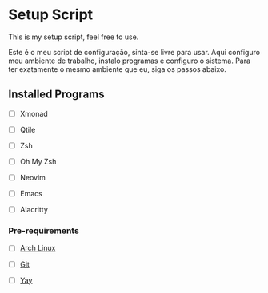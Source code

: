 # Setup Script

This is my setup script, feel free to use.

Este é o meu script de configuração, sinta-se livre para usar.
Aqui configuro meu ambiente de trabalho, instalo programas e configuro o sistema.
Para ter exatamente o mesmo ambiente que eu, siga os passos abaixo.



## Installed Programs

- [ ] Xmonad
- [ ] Qtile
- [ ] Zsh
- [ ] Oh My Zsh
- [ ] Neovim
- [ ] Emacs
- [ ] Alacritty


### Pre-requirements

- [ ] [Arch Linux](https://www.archlinux.org/)
- [ ] [Git](https://git-scm.com/)
- [ ] [Yay](https://github.com/Jguer/yay)


